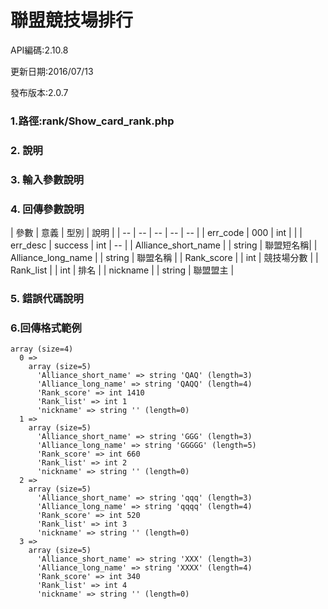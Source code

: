 # 聯盟競技場排行


API編碼:2.10.8

更新日期:2016/07/13

發布版本:2.0.7

### 1.路徑:rank/Show_card_rank.php 
### 2. 說明
### 3. 輸入參數說明





### 4. 回傳參數說明
| 參數 | 意義 | 型別 | 說明 |
| -- | -- | -- | -- | -- |
| err_code | 000 | int |  |
| err_desc | success | int | -- |
| Alliance_short_name |  | string | 聯盟短名稱|
| Alliance_long_name |  | string | 聯盟名稱 |
| Rank_score |  | int | 競技場分數 |
| Rank_list |  | int | 排名 |
| nickname |  | string | 聯盟盟主 |

### 5. 錯誤代碼說明




### 6.回傳格式範例
```
array (size=4)
  0 => 
    array (size=5)
      'Alliance_short_name' => string 'QAQ' (length=3)
      'Alliance_long_name' => string 'QAQQ' (length=4)
      'Rank_score' => int 1410
      'Rank_list' => int 1
      'nickname' => string '' (length=0)
  1 => 
    array (size=5)
      'Alliance_short_name' => string 'GGG' (length=3)
      'Alliance_long_name' => string 'GGGGG' (length=5)
      'Rank_score' => int 660
      'Rank_list' => int 2
      'nickname' => string '' (length=0)
  2 => 
    array (size=5)
      'Alliance_short_name' => string 'qqq' (length=3)
      'Alliance_long_name' => string 'qqqq' (length=4)
      'Rank_score' => int 520
      'Rank_list' => int 3
      'nickname' => string '' (length=0)
  3 => 
    array (size=5)
      'Alliance_short_name' => string 'XXX' (length=3)
      'Alliance_long_name' => string 'XXXX' (length=4)
      'Rank_score' => int 340
      'Rank_list' => int 4
      'nickname' => string '' (length=0)

```





